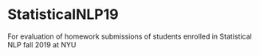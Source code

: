 # StatisticalNLP19
For evaluation of homework submissions of students enrolled in Statistical NLP fall 2019 at NYU
